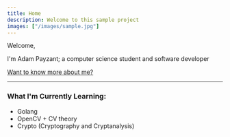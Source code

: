 ```yaml
---
title: Home
description: Welcome to this sample project
images: ["/images/sample.jpg"]
---
```


Welcome,

I'm Adam Payzant; a computer science student and software developer


[Want to know more about me?](/about "Get to know me better")

---

### What I'm Currently Learning:
* Golang
* OpenCV + CV theory
* Crypto (Cryptography and Cryptanalysis)
